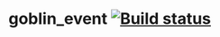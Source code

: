 # goblin_event [![Build status](https://ci.appveyor.com/api/projects/status/7cb5jq0j8unaukm7?svg=true)](https://ci.appveyor.com/project/septoon/goblin-event)
